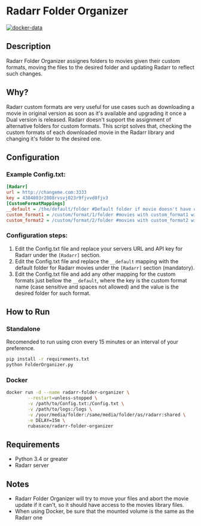 # Radarr Folder Organizer

[![docker-data](https://images.microbadger.com/badges/image/rubasace/radarr-folder-organizer.svg)](https://microbadger.com/images/rubasace/radarr-folder-organizer "Get your own image badge on microbadger.com")

## Description
Radarr Folder Organizer assignes folders to movies given their custom formats, moving the files to the desired folder and updating Radarr to reflect such changes.

## Why?
Radarr custom formats are very useful for use cases such as downloading a movie in original version as soon as it's available and upgrading it once a Dual version is released.
Radarr doesn't support the assignment of alternative folders for custom formats. This script solves that, checking the custom formats of each downloaded movie in the Radarr library and changing it's folder to the desired one.

## Configuration
### Example Config.txt:
```ini
[Radarr]
url = http://changeme.com:3333
key = 4384803r2808rvsvj023r9fjvvd0fjv3
[CustomFormatMappings]
__default = /the/default/folder #Default folder if movie doesn't have other custom format especified here (mandatory)
custom_format1 = /custom/format/1/folder #movies with custom_format1 will go to folder  /custom/format/1/folder
custom_format2 = /custom/format/2/folder #movies with custom_format2 will go to folder  /custom/format/2/folder
```
### Configuration steps:
1. Edit the Config.txt file and replace your servers URL and API key for Radarr under the ``[Radarr]`` section.
2. Edit the Config.txt file and replace the ``__default`` mapping with the default folder for Radarr movies under the ``[Radarr]`` section (mandatory).
3. Edit the Config.txt file and add any other mapping for the custom formats just bellow the ``__default``, where the key is the custom format name (case sensitive and spaces not allowed) and the value is the desired folder for such format.

## How to Run
### Standalone
Recomended to run using cron every 15 minutes or an interval of your preference.
```bash
pip install -r requirements.txt
python FolderOrganizer.py
```
### Docker
```bash
docker run -d --name radarr-folder-organizer \
        --restart=unless-stopped \
        -v /path/to/Config.txt:/Config.txt \
        -v /path/to/logs:/logs \
        -v /your/media/folder:/same/media/folder/as/radarr:shared \
        -e DELAY=15m \
        rubasace/radarr-folder-organizer
```
## Requirements
 * Python 3.4 or greater
 * Radarr server

## Notes
 * Radarr Folder Organizer will try to move your files and abort the movie update if it can't, so it should have access to the movies library files.
 * When using Docker, be sure that the mounted volume is the same as the Radarr one